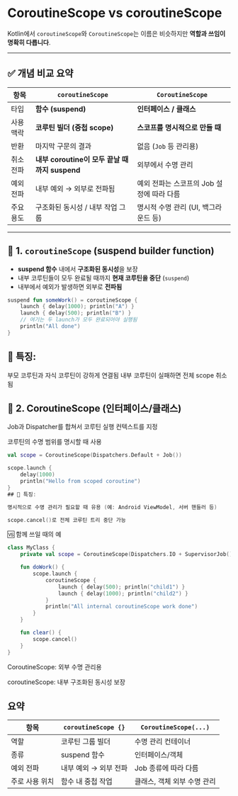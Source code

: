 # CoroutineScope vs coroutineScope

Kotlin에서 `coroutineScope`와 `CoroutineScope`는 이름은 비슷하지만 **역할과 쓰임이 명확히 다릅니다**.

---

## ✅ 개념 비교 요약

| 항목 | `coroutineScope` | `CoroutineScope` |
|------|------------------|------------------|
| 타입 | **함수 (suspend)** | **인터페이스 / 클래스** |
| 사용 맥락 | **코루틴 빌더 (중첩 scope)** | **스코프를 명시적으로 만들 때** |
| 반환 | 마지막 구문의 결과 | 없음 (`Job` 등 관리용) |
| 취소 전파 | **내부 coroutine이 모두 끝날 때까지 suspend** | 외부에서 수명 관리 |
| 예외 전파 | 내부 예외 → 외부로 전파됨 | 예외 전파는 스코프의 Job 설정에 따라 다름 |
| 주요 용도 | 구조화된 동시성 / 내부 작업 그룹 | 명시적 수명 관리 (UI, 백그라운드 등) |

---

## 🔧 1. `coroutineScope` (suspend builder function)

- **suspend 함수** 내에서 **구조화된 동시성**을 보장
- 내부 코루틴들이 모두 완료될 때까지 **현재 코루틴을 중단** (`suspend`)
- 내부에서 예외가 발생하면 외부로 **전파됨**

```kotlin
suspend fun someWork() = coroutineScope {
    launch { delay(1000); println("A") }
    launch { delay(500); println("B") }
    // 여기는 두 launch가 모두 완료되어야 실행됨
    println("All done")
}
```

## 📌 특징:
부모 코루틴과 자식 코루틴이 강하게 연결됨
내부 코루틴이 실패하면 전체 scope 취소됨

## 🧰 2. CoroutineScope (인터페이스/클래스)
Job과 Dispatcher를 합쳐서 코루틴 실행 컨텍스트를 지정

코루틴의 수명 범위를 명시할 때 사용

```kotlin
val scope = CoroutineScope(Dispatchers.Default + Job())

scope.launch {
    delay(1000)
    println("Hello from scoped coroutine")
}
## 📌 특징:

명시적으로 수명 관리가 필요할 때 유용 (예: Android ViewModel, 서버 핸들러 등)

scope.cancel()로 전체 코루틴 트리 중단 가능
```

🆚 함께 쓰일 때의 예
```kotlin
class MyClass {
    private val scope = CoroutineScope(Dispatchers.IO + SupervisorJob())

    fun doWork() {
        scope.launch {
            coroutineScope {
                launch { delay(500); println("child1") }
                launch { delay(1000); println("child2") }
            }
            println("All internal coroutineScope work done")
        }
    }

    fun clear() {
        scope.cancel()
    }
}
```
CoroutineScope: 외부 수명 관리용

coroutineScope: 내부 구조화된 동시성 보장

## 요약
| 항목       | `coroutineScope {}` | `CoroutineScope(...)` |
| -------- | ------------------- | --------------------- |
| 역할       | 코루틴 그룹 빌더           | 수명 관리 컨테이너            |
| 종류       | suspend 함수          | 인터페이스/객체              |
| 예외 전파    | 내부 예외 → 외부 전파       | Job 종류에 따라 다름         |
| 주로 사용 위치 | 함수 내 중첩 작업          | 클래스, 객체 외부 수명 관리      |
